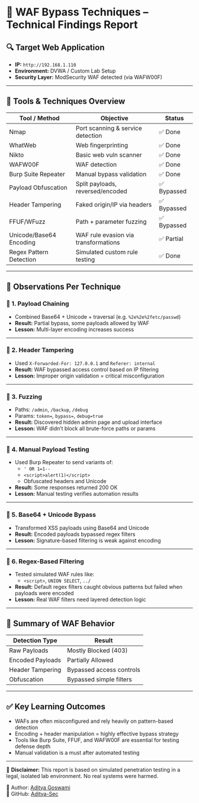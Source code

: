 # 🧪 WAF Bypass Techniques – Technical Findings Report

## 🔍 Target Web Application

- **IP:** `http://192.168.1.110`
- **Environment:** DVWA / Custom Lab Setup
- **Security Layer:** ModSecurity WAF detected (via WAFW00F)

---

## 🧰 Tools & Techniques Overview

| Tool / Method                | Objective                              | Status        |
|-----------------------------|----------------------------------------|---------------|
| Nmap                        | Port scanning & service detection      | ✅ Done        |
| WhatWeb                     | Web fingerprinting                     | ✅ Done        |
| Nikto                       | Basic web vuln scanner                 | ✅ Done        |
| WAFW00F                     | WAF detection                          | ✅ Done        |
| Burp Suite Repeater         | Manual bypass validation               | ✅ Done        |
| Payload Obfuscation         | Split payloads, reversed/encoded       | ✅ Bypassed    |
| Header Tampering            | Faked origin/IP via headers            | ✅ Bypassed    |
| FFUF/WFuzz                  | Path + parameter fuzzing               | ✅ Bypassed    |
| Unicode/Base64 Encoding     | WAF rule evasion via transformations   | ✅ Partial     |
| Regex Pattern Detection     | Simulated custom rule testing          | ✅ Done        |

---

## 🧬 Observations Per Technique

### 🔹 1. Payload Chaining

- Combined Base64 + Unicode + traversal (e.g. `%2e%2e%2fetc/passwd`)
- **Result:** Partial bypass, some payloads allowed by WAF
- **Lesson:** Multi-layer encoding increases success

---

### 🔹 2. Header Tampering

- Used `X-Forwarded-For: 127.0.0.1` and `Referer: internal`
- **Result:** WAF bypassed access control based on IP filtering
- **Lesson:** Improper origin validation = critical misconfiguration

---

### 🔹 3. Fuzzing

- Paths: `/admin`, `/backup`, `/debug`
- Params: `token=`, `bypass=`, `debug=true`
- **Result:** Discovered hidden admin page and upload interface
- **Lesson:** WAF didn’t block all brute-force paths or params

---

### 🔹 4. Manual Payload Testing

- Used Burp Repeater to send variants of:
  - `' OR 1=1--`
  - `<script>alert(1)</script>`
  - Obfuscated headers and Unicode
- **Result:** Some responses returned 200 OK
- **Lesson:** Manual testing verifies automation results

---

### 🔹 5. Base64 + Unicode Bypass

- Transformed XSS payloads using Base64 and Unicode
- **Result:** Encoded payloads bypassed regex filters
- **Lesson:** Signature-based filtering is weak against encoding

---

### 🔹 6. Regex-Based Filtering

- Tested simulated WAF rules like:
  - `<script>`, `UNION SELECT`, `../`
- **Result:** Default regex filters caught obvious patterns but failed when payloads were encoded
- **Lesson:** Real WAF filters need layered detection logic

---

## 🧠 Summary of WAF Behavior

| Detection Type   | Result                   |
|------------------|--------------------------|
| Raw Payloads     | Mostly Blocked (403)     |
| Encoded Payloads | Partially Allowed        |
| Header Tampering | Bypassed access controls |
| Obfuscation      | Bypassed simple filters  |

---

## ✅ Key Learning Outcomes

- WAFs are often misconfigured and rely heavily on pattern-based detection
- Encoding + header manipulation = highly effective bypass strategy
- Tools like Burp Suite, FFUF, and WAFW00F are essential for testing defense depth
- Manual validation is a must after automated testing

---

📌 **Disclaimer:** This report is based on simulated penetration testing in a legal, isolated lab environment. No real systems were harmed.

🙋 Author: [Aditya Goswami](https://www.linkedin.com/in/aditya-kumar-goswami)  
🔗 GitHub: [Aditya-Sec](https://github.com/Aditya-Sec)
